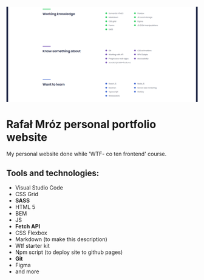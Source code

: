 ![Rafał Mróz personal portfolio website](src/assets/img/cover.png)

# Rafał Mróz personal portfolio website
My personal website done while 'WTF- co ten frontend' course.
## Tools and technologies:
- Visual Studio Code
- CSS Grid
- **SASS**
- HTML 5
- BEM
- JS
- **Fetch API**
- CSS Flexbox
- Markdown (to make this description)
- Wtf starter kit
- Npm script (to deploy site to github pages)
- **Git**
- Figma
- and more
